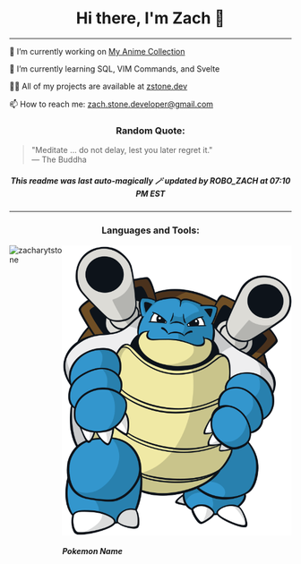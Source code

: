 <h1 align="center">Hi there, I'm Zach 👋</h1>

<hr/>

<p align="left">🔭 I’m currently working on <a href="https://github.com/ZacharyTStone/My-Anime-Collection">My Anime Collection</a></p>

<p align="left">🌱 I’m currently learning SQL, VIM Commands, and Svelte</p>

<p align="left">👨‍💻 All of my projects are available at <a href="https://www.zstone.dev/">zstone.dev</a></p>

<p align="left">📫 How to reach me: <a href="mailto:zach.stone.developer@gmail.com">zach.stone.developer@gmail.com</a></p>

<!-- Add a Quotes section -->
<h3 align="center">Random Quote:</h3>
<blockquote>
  "Meditate … do not delay, lest you later regret it."
<br>— The Buddha
</blockquote>

<h5 align="center"> This readme was last auto-magically 🪄 updated by ROBO_ZACH at 07:10 PM EST </h5>

<hr/>

<h3 align="center">Languages and Tools:</h3>

<div style="display: flex; justify-content: space-between; width: 100%; flex-wrap: nowrap;">
    <img src="https://github-readme-streak-stats.herokuapp.com/?user=zacharytstone" alt="zacharytstone" />
    <div style="display: flex; flex-direction: column">
    <img class='poke-img' src='https://raw.githubusercontent.com/PokeAPI/sprites/master/sprites/pokemon/other/dream-world/9.svg' alt='blastoise'></img>
    <h5 class='poke-name'> Pokemon Name </h5>
    </div> 
</div>
